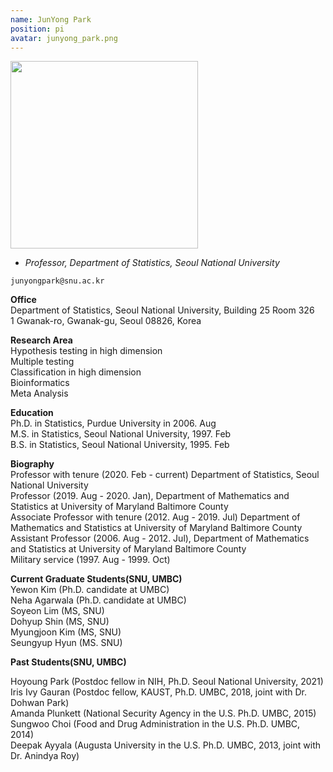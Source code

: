 ```yaml
---
name: JunYong Park
position: pi
avatar: junyong_park.png
---
```


<img width="300" src="{{site.baseurl}}/images/people/{{page.avatar}}" data-action="zoom">

- _Professor, Department of Statistics, Seoul National University_<br>

<i class="fa fa-envelope-o"></i> `junyongpark@snu.ac.kr`

**Office**<br>
Department of Statistics, Seoul National University, Building 25 Room 326 <br>
1 Gwanak-ro, Gwanak-gu, Seoul 08826, Korea

**Research Area**<br>
Hypothesis testing in high dimension<br>
Multiple testing<br>
Classification in high dimension<br>
Bioinformatics<br>
Meta Analysis<br>

**Education**<br>
Ph.D. in Statistics, Purdue University in 2006. Aug <br>
M.S. in Statistics, Seoul National University, 1997. Feb <br>
B.S. in Statistics, Seoul National University, 1995. Feb  
 
**Biography**<br>
Professor with tenure (2020. Feb - current)  Department of Statistics, Seoul National University<br>
Professor (2019. Aug - 2020. Jan), Department of Mathematics and Statistics at University of Maryland Baltimore County<br>
Associate Professor with tenure (2012. Aug - 2019. Jul)   Department of Mathematics and Statistics at University of Maryland Baltimore County<br>
Assistant Professor (2006. Aug - 2012. Jul), Department of Mathematics and Statistics at University of Maryland Baltimore County<br>
Military service (1997. Aug - 1999. Oct)  <br>


**Current Graduate Students(SNU, UMBC)** <br>
Yewon Kim (Ph.D. candidate at  UMBC) <br>
Neha Agarwala  (Ph.D. candidate at UMBC) <br>
Soyeon Lim (MS, SNU) <br>
Dohyup Shin (MS, SNU) <br>
Myungjoon Kim (MS, SNU) <br>
Seungyup Hyun (MS. SNU) <br>


**Past Students(SNU, UMBC)** <br>
 
Hoyoung Park (Postdoc fellow in NIH, Ph.D.  Seoul National University, 2021) <br>
Iris Ivy Gauran (Postdoc fellow, KAUST, Ph.D. UMBC, 2018, joint with Dr. Dohwan Park)  <br>
Amanda Plunkett (National Security Agency in the U.S.  Ph.D. UMBC, 2015)   <br>
Sungwoo Choi (Food and Drug Administration  in the U.S.  Ph.D. UMBC, 2014)  <br>
Deepak Ayyala (Augusta University in the U.S. Ph.D. UMBC, 2013,  joint with Dr. Anindya Roy) 

